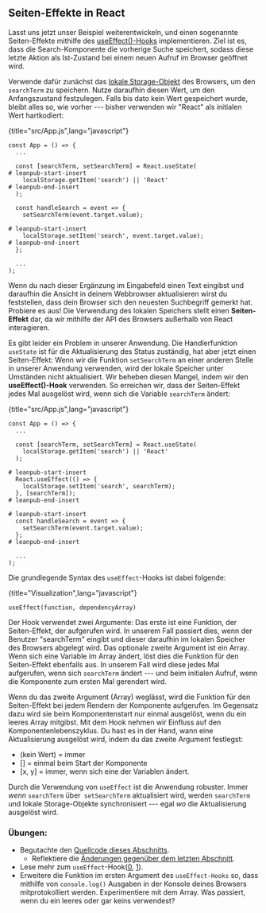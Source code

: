 ## Seiten-Effekte in React

Lasst uns jetzt unser Beispiel weiterentwickeln, und einen sogenannte Seiten-Effekte mithilfe des [useEffect()-Hooks](https://de.reactjs.org/docs/hooks-effect.html) implementieren. Ziel ist es, dass die Search-Komponente die vorherige Suche speichert, sodass diese letzte Aktion als Ist-Zustand bei einem neuen Aufruf im Browser geöffnet wird.

Verwende dafür zunächst das [lokale Storage-Objekt](https://developer.mozilla.org/de/docs/Web/API/Window/localStorage) des Browsers, um den `searchTerm` zu speichern. Nutze daraufhin diesen Wert, um den Anfangszustand festzulegen. Falls bis dato kein Wert gespeichert wurde, bleibt alles so, wie vorher --- bisher verwenden wir "React" als initialen Wert hartkodiert:

{title="src/App.js",lang="javascript"}
~~~~~~~
const App = () => {
  ...

  const [searchTerm, setSearchTerm] = React.useState(
# leanpub-start-insert
    localStorage.getItem('search') || 'React'
# leanpub-end-insert
  );

  const handleSearch = event => {
    setSearchTerm(event.target.value);

# leanpub-start-insert
    localStorage.setItem('search', event.target.value);
# leanpub-end-insert
  };

  ...
);
~~~~~~~

Wenn du nach dieser Ergänzung im Eingabefeld einen Text eingibst und daraufhin die Ansicht in deinem Webbrowser aktualisieren wirst du feststellen, dass dein Browser sich den neuesten Suchbegriff gemerkt hat. Probiere es aus! Die Verwendung des lokalen Speichers stellt einen **Seiten-Effekt** dar, da wir mithilfe der API des Browsers außerhalb von React interagieren.

Es gibt leider ein Problem in unserer Anwendung. Die Handlerfunktion `useState` ist für die Aktualisierung des Status zuständig, hat aber jetzt einen Seiten-Effekt: Wenn wir die Funktion `setSearchTerm` an einer anderen Stelle in unserer Anwendung verwenden, wird der lokale Speicher unter Umständen nicht aktualisiert. Wir beheben diesen Mangel, indem wir den **useEffect()-Hook** verwenden. So erreichen wir, dass der Seiten-Effekt jedes Mal ausgelöst wird, wenn sich die Variable `searchTerm` ändert:

{title="src/App.js",lang="javascript"}
~~~~~~~
const App = () => {
  ...

  const [searchTerm, setSearchTerm] = React.useState(
    localStorage.getItem('search') || 'React'
  );

# leanpub-start-insert
  React.useEffect(() => {
    localStorage.setItem('search', searchTerm);
  }, [searchTerm]);
# leanpub-end-insert

# leanpub-start-insert
  const handleSearch = event => {
    setSearchTerm(event.target.value);
  };
# leanpub-end-insert

  ...
);
~~~~~~~

Die grundlegende Syntax des `useEffect`-Hooks ist dabei folgende:

{title="Visualization",lang="javascript"}
~~~~~~~
useEffect(function, dependencyArray)
~~~~~~~

Der Hook verwendet zwei Argumente: Das erste ist eine Funktion, der Seiten-Effekt, der aufgerufen wird. In unserem Fall passiert dies, wenn der Benutzer "searchTerm" eingibt und dieser daraufhin im lokalen Speicher des Browsers abgelegt wird. Das optionale zweite Argument ist ein Array. Wenn sich eine Variable im Array ändert, löst dies die Funktion für den Seiten-Effekt ebenfalls aus. In unserem Fall wird diese jedes Mal aufgerufen, wenn sich `searchTerm` ändert --- und beim initialen Aufruf, wenn die Komponente zum ersten Mal gerendert wird.

Wenn du das zweite Argument (Array) weglässt, wird die Funktion für den Seiten-Effekt bei jedem Rendern der Komponente aufgerufen. Im Gegensatz dazu wird sie beim Komponentenstart nur einmal ausgelöst, wenn du ein leeres Array mitgibst. Mit dem Hook nehmen wir Einfluss auf den Komponentenlebenszyklus. Du hast es in der Hand, wann eine Aktualisierung ausgelöst wird, indem du das zweite Argument festlegst:
- (kein Wert) = immer
- [] = einmal beim Start der Komponente
- [x, y] = immer, wenn sich eine der Variablen ändert.

Durch die Verwendung von `useEffect` ist die Anwendung robuster. Immer *wenn* `searchTerm` über` setSearchTerm` aktualisiert wird, werden `searchTerm` und lokale Storage-Objekte synchronisiert --- egal *wo* die Aktualisierung ausgelöst wird.

### Übungen:

* Begutachte den [Quellcode dieses Abschnitts](https://codesandbox.io/s/github/the-road-to-learn-react/hacker-stories/tree/hs/React-Side-Effects).
  * Reflektiere die [Änderungen gegenüber dem letzten Abschnitt](https://github.com/the-road-to-learn-react/hacker-stories/compare/hs/Props-Handling...hs/React-Side-Effects?expand=1).
* Lese mehr zum `useEffect`-Hook([0](https://de.reactjs.org/docs/hooks-effect.html), [1](https://de.reactjs.org/docs/hooks-reference.html#useeffect)).
* Erweitere die Funktion im ersten Argument des `useEffect-Hooks` so, dass mithilfe von `console.log()` Ausgaben in der Konsole deines Browsers mitprotokolliert werden. Experimentiere mit dem Array. Was passiert, wenn du ein leeres oder gar keins verwendest?
